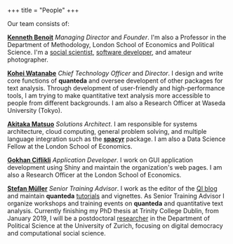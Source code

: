 +++
title = "People"
+++

Our team consists of:

[**Kenneth Benoit**](mailto:kbenoit@quanteda.org)
_Managing Director_ and _Founder_.  I'm also a Professor in the Department of Methodology, London School of Economics and Political Science.  I'm a [social scientist](https://kenbenoit.net), [software developer](https://github.com/kbenoit), and amateur photographer.

[**Kohei Watanabe**](mailto:koheiw@quanteda.org)
_Chief Technology Officer_ and _Director_.  I design and write core functions of **quanteda** and oversee developent of other packages for text analysis. Through development of user-friendly and high-performance tools, I am trying to make quantitative text analysis more accessible to people from different backgrounds.  I am also a Research Officer at Waseda University (Tokyo).

[**Akitaka Matsuo**](mailto:amatsuo@quanteda.org)
_Solutions Architect_.  I am responsible for systems architecture, cloud computing, general problem solving, and multiple language integration such as the [**spacyr**](https://spacyr.quanteda.io) package.  I am also a Data Science Fellow at the London School of Economics.

[**Gokhan Ciflikli**](mailto:gokhan@quanteda.org)
_Application Developer_.  I work on GUI application development using Shiny and maintain the organization's web pages.  I am also a Research Officer at the London School of Economics.

[**Stefan Müller**](mailto:smueller@quanteda.org)
_Senior Training Advisor_.  I work as the editor of the [QI blog](https://blog.quanteda.org) and maintain **quanteda** [tutorials](https://tutorial.quanteda.io) and vignettes. As Senior Training Advisor I organize workshops and training events on **quanteda** and quantitative text analysis.
Currently finishing my PhD thesis at Trinity College Dublin, from January 2019, I will be a postdoctoral [researcher](https://muellerstefan.net) in the Department of Political Science at the University of Zurich, focusing on digital democracy and computational social science.
